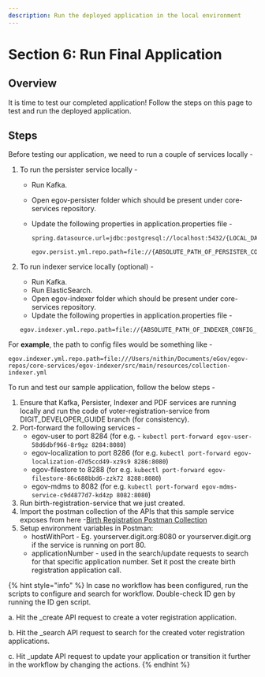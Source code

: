 ```yaml
---
description: Run the deployed application in the local environment
---
```


# Section 6: Run Final Application

## Overview

It is time to test our completed application! Follow the steps on this page to test and run the deployed application.

## Steps

Before testing our application, we need to run a couple of services locally -

1. To run the persister service locally -&#x20;
   * &#x20;Run Kafka.
   * Open egov-persister folder which should be present under core-services repository.
   *   Update the following properties in application.properties file -&#x20;

       ```
       spring.datasource.url=jdbc:postgresql://localhost:5432/{LOCAL_DATABASE_NAME}

       egov.persist.yml.repo.path=file://{ABSOLUTE_PATH_OF_PERSISTER_CONFIG_FILE}
       ```
2.  To run indexer service locally (optional) -&#x20;

    * Run Kafka.
    * Run ElasticSearch.
    * Open egov-indexer folder which should be present under core-services repository.
    * Update the following properties in application.properties file -

    ```
    egov.indexer.yml.repo.path=file://{ABSOLUTE_PATH_OF_INDEXER_CONFIG_FILE}
    ```

For **example**, the path to config files would be something like -&#x20;

```
egov.indexer.yml.repo.path=file:///Users/nithin/Documents/eGov/egov-repos/core-services/egov-indexer/src/main/resources/collection-indexer.yml
```

To run and test our sample application, follow the below steps -

1. Ensure that Kafka, Persister, Indexer and PDF services are running locally and run the code of voter-registration-service from DIGIT\_DEVELOPER\_GUIDE branch (for consistency).
2. Port-forward the following services -
   * egov-user to port 8284 (for e.g. - `kubectl port-forward egov-user-58d6dbf966-8r9gz 8284:8080`)
   * egov-localization to port 8286 (for e.g. `kubectl port-forward egov-localization-d7d5ccd49-xz9s9 8286:8080`)
   * egov-filestore to 8288 (for e.g. `kubectl port-forward egov-filestore-86c688bbd6-zzk72 8288:8080`)
   * egov-mdms to 8082 (for e.g. `kubectl port-forward egov-mdms-service-c9d4877d7-kd4zp 8082:8080`)
3. Run birth-registration-service that we just created.
4. Import the postman collection of the APIs that this sample service exposes from here -[Birth Registration Postman Collection](https://github.com/egovernments/Digit-Core/blob/postman-birth-update/tutorials/backend-developer-guide/btr-services/birth-registration-service-stage-4-postman-collection.json)
5. Setup environment variables in Postman:
   * hostWithPort - Eg. yourserver.digit.org:8080 or yourserver.digit.org if the service is running on port 80.&#x20;
   * applicationNumber - used in the search/update requests to search for that specific application number. Set it post the create birth registration application call.&#x20;

{% hint style="info" %}
In case no workflow has been configured, run the scripts to configure and search for workflow. Double-check ID gen by running the ID gen script.

a. Hit the \_create API request to create a voter registration application.

b. Hit the \_search API request to search for the created voter registration applications.

c. Hit \_update API request to update your application or transition it further in the workflow by changing the actions.
{% endhint %}

